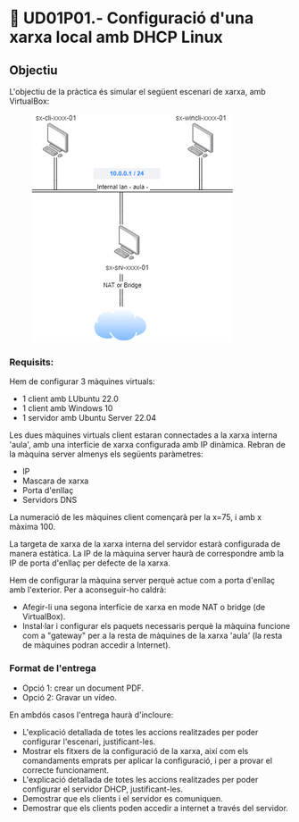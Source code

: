 # 📎 UD01P01.- Configuració d'una xarxa local amb DHCP Linux

## Objectiu

L'objectiu de la pràctica és simular el següent escenari de xarxa, amb VirtualBox:

<figure><img src="../.gitbook/assets/UD01A01.drawio.png" alt=""><figcaption></figcaption></figure>

### Requisits:

Hem de configurar 3 màquines virtuals:

* 1 client amb LUbuntu 22.0
* 1 client amb Windows 10
* 1 servidor amb Ubuntu Server 22.04

Les dues màquines virtuals client estaran connectades a la xarxa interna 'aula', amb una interfície de xarxa configurada amb IP dinàmica. Rebran de la màquina server almenys els següents paràmetres:

* IP
* Mascara de xarxa
* Porta d'enllaç
* Servidors DNS

La numeració de les màquines client començarà per la x=75, i amb x màxima 100.

La targeta de xarxa de la xarxa interna del servidor estarà configurada de manera estàtica. La IP de la màquina server haurà de correspondre amb la IP de porta d'enllaç per defecte de la xarxa.

Hem de configurar la màquina server perquè actue com a porta d'enllaç amb l'exterior.  Per a aconseguir-ho caldrà:

* Afegir-li una segona interfície de xarxa en mode NAT o bridge (de VirtualBox).
* Instal·lar i configurar els paquets necessaris perquè la màquina funcione com a "gateway" per a la resta de màquines de la xarxa 'aula' (la resta de màquines podran accedir a Internet).&#x20;

### Format de l'entrega

* Opció 1: crear un document PDF.
* Opció 2: Gravar un vídeo.

En ambdós casos l'entrega haurà d'incloure:

* L'explicació detallada de totes les accions realitzades per poder configurar l'escenari, justificant-les.
* Mostrar els fitxers de la configuració de la xarxa, així com els comandaments emprats per aplicar la configuració, i per a provar el correcte funcionament.
* L'explicació detallada de totes les accions realitzades per poder configurar el servidor DHCP, justificant-les.
* Demostrar que els clients i el servidor es comuniquen.
* Demostrar que els clients poden accedir a internet a través del servidor.
